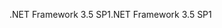 <span data-ttu-id="7a40d-101">.NET Framework 3.5 SP1</span><span class="sxs-lookup"><span data-stu-id="7a40d-101">.NET Framework 3.5 SP1</span></span>